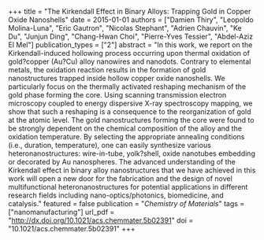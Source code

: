 +++
title = "The Kirkendall Effect in Binary Alloys: Trapping Gold in Copper Oxide Nanoshells"
date = 2015-01-01
authors = ["Damien Thiry", "Leopoldo Molina-Luna", "Eric Gautron", "Nicolas Stephant", "Adrien Chauvin", "Ke Du", "Junjun Ding", "Chang-Hwan Choi", "Pierre-Yves Tessier", "Abdel-Aziz El Mel"]
publication_types = ["2"]
abstract = "In this work, we report on the Kirkendall-induced hollowing process occurring upon thermal oxidation of gold?copper (Au?Cu) alloy nanowires and nanodots. Contrary to elemental metals, the oxidation reaction results in the formation of gold nanostructures trapped inside hollow copper oxide nanoshells. We particularly focus on the thermally activated reshaping mechanism of the gold phase forming the core. Using scanning transmission electron microscopy coupled to energy dispersive X-ray spectroscopy mapping, we show that such a reshaping is a consequence to the reorganization of gold at the atomic level. The gold nanostructures forming the core were found to be strongly dependent on the chemical composition of the alloy and the oxidation temperature. By selecting the appropriate annealing conditions (i.e., duration, temperature), one can easily synthesize various heteronanostructures: wire-in-tube, yolk?shell, oxide nanotubes embedding or decorated by Au nanospheres. The advanced understanding of the Kirkendall effect in binary alloy nanostructures that we have achieved in this work will open a new door for the fabrication and the design of novel multifunctional heteronanostructures for potential applications in different research fields including nano-optics/photonics, biomedicine, and catalysis."
featured = false
publication = "*Chemistry of Materials*"
tags = ["nanomanufacturing"]
url_pdf = "http://dx.doi.org/10.1021/acs.chemmater.5b02391"
doi = "10.1021/acs.chemmater.5b02391"
+++

